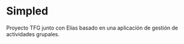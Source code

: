 # Simpled
 Proyecto TFG junto con Elías basado en una aplicación de gestión de actividades grupales.
